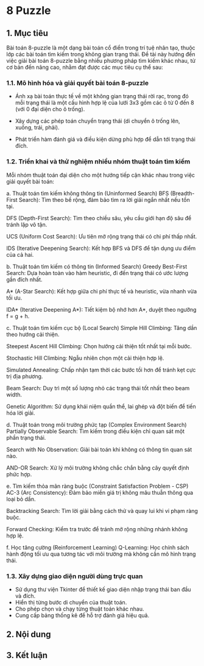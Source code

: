 # 8 Puzzle
## 1. Mục tiêu
Bài toán 8-puzzle là một dạng bài toán cổ điển trong trí tuệ nhân tạo, thuộc lớp các bài toán tìm kiếm trong không gian trạng thái. Đề tài này hướng đến việc giải bài toán 8-puzzle bằng nhiều phương pháp tìm kiếm khác nhau, từ cơ bản đến nâng cao, nhằm đạt được các mục tiêu cụ thể sau:
### 1.1. Mô hình hóa và giải quyết bài toán 8-puzzle

- Ánh xạ bài toán thực tế về một không gian trạng thái rời rạc, trong đó mỗi trạng thái là một cấu hình hợp lệ của lưới 3x3 gồm các ô từ 0 đến 8 (với 0 đại diện cho ô trống).

- Xây dựng các phép toán chuyển trạng thái (di chuyển ô trống lên, xuống, trái, phải).

- Phát triển hàm đánh giá và điều kiện dừng phù hợp để dẫn tới trạng thái đích.

### 1.2. Triển khai và thử nghiệm nhiều nhóm thuật toán tìm kiếm
Mỗi nhóm thuật toán đại diện cho một hướng tiếp cận khác nhau trong việc giải quyết bài toán:

a. Thuật toán tìm kiếm không thông tin (Uninformed Search)
BFS (Breadth-First Search): Tìm theo bề rộng, đảm bảo tìm ra lời giải ngắn nhất nếu tồn tại.

DFS (Depth-First Search): Tìm theo chiều sâu, yêu cầu giới hạn độ sâu để tránh lặp vô tận.

UCS (Uniform Cost Search): Ưu tiên mở rộng trạng thái có chi phí thấp nhất.

IDS (Iterative Deepening Search): Kết hợp BFS và DFS để tận dụng ưu điểm của cả hai.

b. Thuật toán tìm kiếm có thông tin (Informed Search)
Greedy Best-First Search: Dựa hoàn toàn vào hàm heuristic, đi đến trạng thái có ước lượng gần đích nhất.

A* (A-Star Search): Kết hợp giữa chi phí thực tế và heuristic, vừa nhanh vừa tối ưu.

IDA* (Iterative Deepening A*): Tiết kiệm bộ nhớ hơn A*, duyệt theo ngưỡng f = g + h.

c. Thuật toán tìm kiếm cục bộ (Local Search)
Simple Hill Climbing: Tăng dần theo hướng cải thiện.

Steepest Ascent Hill Climbing: Chọn hướng cải thiện tốt nhất tại mỗi bước.

Stochastic Hill Climbing: Ngẫu nhiên chọn một cải thiện hợp lệ.

Simulated Annealing: Chấp nhận tạm thời các bước tồi hơn để tránh kẹt cực trị địa phương.

Beam Search: Duy trì một số lượng nhỏ các trạng thái tốt nhất theo beam width.

Genetic Algorithm: Sử dụng khái niệm quần thể, lai ghép và đột biến để tiến hóa lời giải.

d. Thuật toán trong môi trường phức tạp (Complex Environment Search)
Partially Observable Search: Tìm kiếm trong điều kiện chỉ quan sát một phần trạng thái.

Search with No Observation: Giải bài toán khi không có thông tin quan sát nào.

AND-OR Search: Xử lý môi trường không chắc chắn bằng cây quyết định phức hợp.

e. Tìm kiếm thỏa mãn ràng buộc (Constraint Satisfaction Problem - CSP)
AC-3 (Arc Consistency): Đảm bảo miền giá trị không mâu thuẫn thông qua loại bỏ dần.

Backtracking Search: Tìm lời giải bằng cách thử và quay lui khi vi phạm ràng buộc.

Forward Checking: Kiểm tra trước để tránh mở rộng những nhánh không hợp lệ.

f. Học tăng cường (Reinforcement Learning)
Q-Learning: Học chính sách hành động tối ưu qua tương tác với môi trường mà không cần mô hình trạng thái.

### 1.3. Xây dựng giao diện người dùng trực quan
- Sử dụng thư viện Tkinter để thiết kế giao diện nhập trạng thái ban đầu và đích.
- Hiển thị từng bước di chuyển của thuật toán.
- Cho phép chọn và chạy từng thuật toán khác nhau.
- Cung cấp bảng thống kê để hỗ trợ đánh giá hiệu quả.

## 2. Nội dung
## 3. Kết luận

